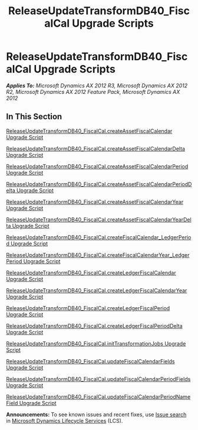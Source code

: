 ﻿---
title: ReleaseUpdateTransformDB40_FiscalCal Upgrade Scripts
TOCTitle: ReleaseUpdateTransformDB40_FiscalCal Upgrade Scripts
ms:assetid: de75eb62-7652-4fdb-ad3d-77e92430426c
ms:mtpsurl: https://msdn.microsoft.com/en-us/library/JJ737257(v=AX.60)
ms:contentKeyID: 49711698
ms.date: 05/18/2015
mtps_version: v=AX.60
---

# ReleaseUpdateTransformDB40\_FiscalCal Upgrade Scripts 


_**Applies To:** Microsoft Dynamics AX 2012 R3, Microsoft Dynamics AX 2012 R2, Microsoft Dynamics AX 2012 Feature Pack, Microsoft Dynamics AX 2012_

## In This Section

[ReleaseUpdateTransformDB40\_FiscalCal.createAssetFiscalCalendar Upgrade Script](releaseupdatetransformdb40-fiscalcal-createassetfiscalcalendar-upgrade-script.md)

[ReleaseUpdateTransformDB40\_FiscalCal.createAssetFiscalCalendarDelta Upgrade Script](releaseupdatetransformdb40-fiscalcal-createassetfiscalcalendardelta-upgrade-script.md)

[ReleaseUpdateTransformDB40\_FiscalCal.createAssetFiscalCalendarPeriod Upgrade Script](releaseupdatetransformdb40-fiscalcal-createassetfiscalcalendarperiod-upgrade-script.md)

[ReleaseUpdateTransformDB40\_FiscalCal.createAssetFiscalCalendarPeriodDelta Upgrade Script](releaseupdatetransformdb40-fiscalcal-createassetfiscalcalendarperioddelta-upgrade-script.md)

[ReleaseUpdateTransformDB40\_FiscalCal.createAssetFiscalCalendarYear Upgrade Script](releaseupdatetransformdb40-fiscalcal-createassetfiscalcalendaryear-upgrade-script.md)

[ReleaseUpdateTransformDB40\_FiscalCal.createAssetFiscalCalendarYearDelta Upgrade Script](releaseupdatetransformdb40-fiscalcal-createassetfiscalcalendaryeardelta-upgrade-script.md)

[ReleaseUpdateTransformDB40\_FiscalCal.createFiscalCalendar\_LedgerPeriod Upgrade Script](releaseupdatetransformdb40-fiscalcal-createfiscalcalendar-ledgerperiod-upgrade-script.md)

[ReleaseUpdateTransformDB40\_FiscalCal.createFiscalCalendarYear\_LedgerPeriod Upgrade Script](releaseupdatetransformdb40-fiscalcal-createfiscalcalendaryear-ledgerperiod-upgrade-script.md)

[ReleaseUpdateTransformDB40\_FiscalCal.createLedgerFiscalCalendar Upgrade Script](releaseupdatetransformdb40-fiscalcal-createledgerfiscalcalendar-upgrade-script.md)

[ReleaseUpdateTransformDB40\_FiscalCal.createLedgerFiscalCalendarYear Upgrade Script](releaseupdatetransformdb40-fiscalcal-createledgerfiscalcalendaryear-upgrade-script.md)

[ReleaseUpdateTransformDB40\_FiscalCal.createLedgerFiscalPeriod Upgrade Script](releaseupdatetransformdb40-fiscalcal-createledgerfiscalperiod-upgrade-script.md)

[ReleaseUpdateTransformDB40\_FiscalCal.createLedgerFiscalPeriodDelta Upgrade Script](releaseupdatetransformdb40-fiscalcal-createledgerfiscalperioddelta-upgrade-script.md)

[ReleaseUpdateTransformDB40\_FiscalCal.initTransformationJobs Upgrade Script](releaseupdatetransformdb40-fiscalcal-inittransformationjobs-upgrade-script.md)

[ReleaseUpdateTransformDB40\_FiscalCal.updateFiscalCalendarFields Upgrade Script](releaseupdatetransformdb40-fiscalcal-updatefiscalcalendarfields-upgrade-script.md)

[ReleaseUpdateTransformDB40\_FiscalCal.updateFiscalCalendarPeriodFields Upgrade Script](releaseupdatetransformdb40-fiscalcal-updatefiscalcalendarperiodfields-upgrade-script.md)

[ReleaseUpdateTransformDB40\_FiscalCal.updateFiscalCalendarPeriodNameField Upgrade Script](releaseupdatetransformdb40-fiscalcal-updatefiscalcalendarperiodnamefield-upgrade-script.md)

  
**Announcements:** To see known issues and recent fixes, use [Issue search](http://go.microsoft.com/fwlink/?linkid=389258) in [Microsoft Dynamics Lifecycle Services](http://go.microsoft.com/fwlink/?linkid=306505) (LCS).

